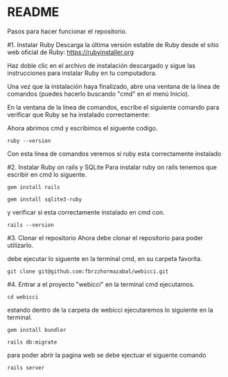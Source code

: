 # README
Pasos para hacer funcionar el repositorio.

#1. Instalar Ruby
Descarga la última versión estable de Ruby desde el sitio web oficial de Ruby: https://rubyinstaller.org

Haz doble clic en el archivo de instalación descargado y sigue las instrucciones para instalar Ruby en tu computadora.

Una vez que la instalación haya finalizado, abre una ventana de la línea de comandos (puedes hacerlo buscando "cmd" en el menú Inicio).

En la ventana de la línea de comandos, escribe el siguiente comando para verificar que Ruby se ha instalado correctamente:

Ahora abrimos cmd y escribimos el siguente codigo.
```
ruby --version
```
Con esta linea de comandos veremos si ruby esta correctamente instalado 

#2. Instalar Ruby on rails y SQLite
Para instalar ruby on rails tenemos que escribir en cmd lo siguente.

```
gem install rails
```
```
gem install sqlite3-ruby
```

y verificar si esta correctamente instalado en cmd con.

```
rails --version
```

#3. Clonar el repositorio
Ahora debe clonar el repositorio para poder utilizarlo.

debe ejecutar lo siguente en la terminal cmd, en su carpeta favorita.
```
git clone git@github.com:fbrzzhormazabal/webicci.git
```

#4. Entrar a el proyecto "webicci"
en la terminal cmd ejecutamos.

```
cd webicci
```

estando dentro de la carpeta de webicci ejecutaremos lo siguiente en la terminal.

```
gem install bundler
```

```
rails db:migrate
```

para poder abrir la pagina web se debe ejectuar el siguente comando

```
rails server
```
